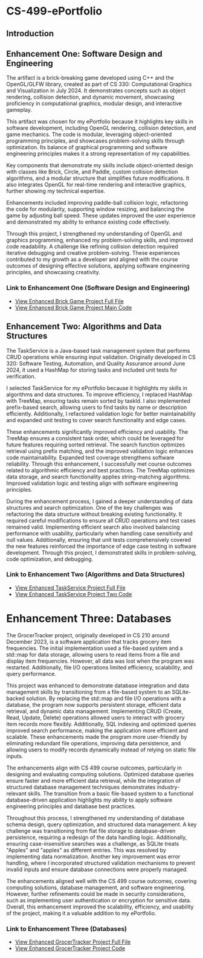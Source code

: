 # **CS-499-ePortfolio**

## **Introduction**

## **Enhancement One: Software Design and Engineering**
The artifact is a brick-breaking game developed using C++ and the OpenGL/GLFW library, created as part of CS 330: Computational Graphics and Visualization in July 2024. It demonstrates concepts such as object rendering, collision detection, and dynamic movement, showcasing proficiency in computational graphics, modular design, and interactive gameplay. 

This artifact was chosen for my ePortfolio because it highlights key skills in software development, including OpenGL rendering, collision detection, and game mechanics. The code is modular, leveraging object-oriented programming principles, and showcases problem-solving skills through optimization. Its balance of graphical programming and software engineering principles makes it a strong representation of my capabilities. 

Key components that demonstrate my skills include object-oriented design with classes like Brick, Circle, and Paddle, custom collision detection algorithms, and a modular structure that simplifies future modifications. It also integrates OpenGL for real-time rendering and interactive graphics, further showing my technical expertise.  

Enhancements included improving paddle-ball collision logic, refactoring the code for modularity, supporting window resizing, and balancing the game by adjusting ball speed. These updates improved the user experience and demonstrated my ability to enhance existing code effectively. 

Through this project, I strengthened my understanding of OpenGL and graphics programming, enhanced my problem-solving skills, and improved code readability. A challenge like refining collision detection required iterative debugging and creative problem-solving. These experiences contributed to my growth as a developer and aligned with the course outcomes of designing effective solutions, applying software engineering principles, and showcasing creativity. 

### **Link to Enhancement One (Software Design and Engineering)**
- [ View Enhanced Brick Game Project Full File](https://github.com/jrsuich/CS-499-ePortfolio/tree/0b1b5a7c287cd9f85c2a1dc433ba53f1d7d1e5d8/Enhancement%20One%20Software%20Design%20and%20Engineering)
- [ View Enhanced Brick Game Project Main Code](https://github.com/jrsuich/CS-499-ePortfolio/blob/7e235051bb75529cb3cabef8967ef46f721a9f32/Enhancement%20One%20Software%20Design%20and%20Engineering/8-2_Assignment%20Post%20Enhancement/Source/MainCode.cpp)

## **Enhancement Two: Algorithms and Data Structures**
The TaskService is a Java-based task management system that performs CRUD operations while ensuring input validation. Originally developed in CS 320: Software Testing, Automation, and Quality Assurance around June 2024, it used a HashMap for storing tasks and included unit tests for verification. 

I selected TaskService for my ePortfolio because it highlights my skills in algorithms and data structures. To improve efficiency, I replaced HashMap with TreeMap, ensuring tasks remain sorted by taskId. I also implemented prefix-based search, allowing users to find tasks by name or description efficiently. Additionally, I refactored validation logic for better maintainability and expanded unit testing to cover search functionality and edge cases. 

These enhancements significantly improved efficiency and usability. The TreeMap ensures a consistent task order, which could be leveraged for future features requiring sorted retrieval. The search function optimizes retrieval using prefix matching, and the improved validation logic enhances code maintainability. Expanded test coverage strengthens software reliability. Through this enhancement, I successfully met course outcomes related to algorithmic efficiency and best practices. The TreeMap optimizes data storage, and search functionality applies string-matching algorithms. Improved validation logic and testing align with software engineering principles. 

During the enhancement process, I gained a deeper understanding of data structures and search optimization. One of the key challenges was refactoring the data structure without breaking existing functionality. It required careful modifications to ensure all CRUD operations and test cases remained valid. Implementing efficient search also involved balancing performance with usability, particularly when handling case sensitivity and null values. Additionally, ensuring that unit tests comprehensively covered the new features reinforced the importance of edge case testing in software development. Through this project, I demonstrated skills in problem-solving, code optimization, and debugging.

### **Link to Enhancement Two (Algorithms and Data Structures)**
- [View Enhanced TaskService Project Full File](https://github.com/jrsuich/CS-499-ePortfolio/tree/5d25754b4c93d1db81ff3211094663257bc2756e/Enhancement%20Two%20Algorithms%20and%20Data%20Structure)
- [View Enhanced TaskService Project Two Code](https://github.com/jrsuich/CS-499-ePortfolio/blob/5d25754b4c93d1db81ff3211094663257bc2756e/Enhancement%20Two%20Algorithms%20and%20Data%20Structure/taskserviceproject%20enhanced/src/taskserviceproject/TaskService.java)

# **Enhancement Three: Databases**
The GrocerTracker project, originally developed in CS 210 around December 2023, is a software application that tracks grocery item frequencies. The initial implementation used a file-based system and a std::map for data storage, allowing users to read items from a file and display item frequencies. However, all data was lost when the program was restarted. Additionally, file I/O operations limited efficiency, scalability, and query performance. 

This project was enhanced to demonstrate database integration and data management skills by transitioning from a file-based system to an SQLite-backed solution. By replacing the std::map and file I/O operations with a database, the program now supports persistent storage, efficient data retrieval, and dynamic data management. Implementing CRUD (Create, Read, Update, Delete) operations allowed users to interact with grocery item records more flexibly. Additionally, SQL indexing and optimized queries improved search performance, making the application more efficient and scalable. These enhancements made the program more user-friendly by eliminating redundant file operations, improving data persistence, and allowing users to modify records dynamically instead of relying on static file inputs. 

The enhancements align with CS 499 course outcomes, particularly in designing and evaluating computing solutions. Optimized database queries ensure faster and more efficient data retrieval, while the integration of structured database management techniques demonstrates industry-relevant skills. The transition from a basic file-based system to a functional database-driven application highlights my ability to apply software engineering principles and database best practices. 

Throughout this process, I strengthened my understanding of database schema design, query optimization, and structured data management. A key challenge was transitioning from flat file storage to database-driven persistence, requiring a redesign of the data handling logic. Additionally, ensuring case-insensitive searches was a challenge, as SQLite treats "Apples" and "apples" as different entries. This was resolved by implementing data normalization. Another key improvement was error handling, where I incorporated structured validation mechanisms to prevent invalid inputs and ensure database connections were properly managed. 

The enhancements aligned well with the CS 499 course outcomes, covering computing solutions, database management, and software engineering. However, further refinements could be made in security considerations, such as implementing user authentication or encryption for sensitive data. Overall, this enhancement improved the scalability, efficiency, and usability of the project, making it a valuable addition to my ePortfolio. 

### **Link to Enhancement Three (Databases)**
- [ View Enhanced GrocerTracker Project Full File](https://github.com/jrsuich/CS-499-ePortfolio/tree/8d69720973cdf84b99b8a01d80bfde82b1027514/Enhancement%20Three%20Databases)
- [ View Enhanced GrocerTracker Project Code](https://github.com/jrsuich/CS-499-ePortfolio/blob/8d69720973cdf84b99b8a01d80bfde82b1027514/Enhancement%20Three%20Databases/GrocerTrackerEnhanced/GrocerTrackerApp.cpp)
 
